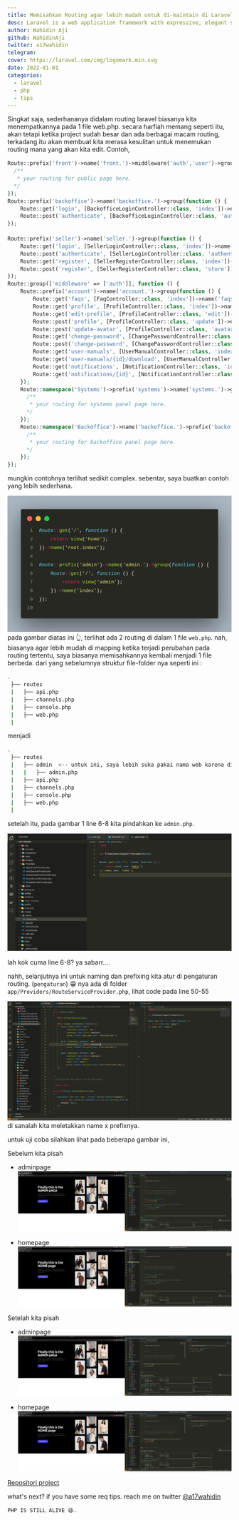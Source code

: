 ```yaml
---
title: Memisahkan Routing agar lebih mudah untuk di-maintain di Laravel (Separate Routing in Laravel)
desc: Laravel is a web application framework with expressive, elegant syntax. A web framework provides a structure and starting point for creating your application, allowing you to focus on creating something amazing while we sweat the details.
author: Wahidin Aji
github: WahidinAji
twitter: a17wahidin
telegram:
cover: https://laravel.com/img/logomark.min.svg
date: 2022-01-01
categories:
  - laravel
  - php
  - tips
---
```


Singkat saja, sederhananya didalam routing laravel biasanya kita menempatkannya pada 1 file web.php. secara harfiah memang seperti itu, akan tetapi ketika project sudah besar dan ada berbagai macam routing, terkadang itu akan membuat kita merasa kesulitan untuk menemukan routing mana yang akan kita edit. Contoh,

```php
Route::prefix('front')->name('front.')->middleware('auth','user')->group(function (){
  /**
   * your routing for public page here.
  */
});
Route::prefix('backoffice')->name('backoffice.')->group(function () {
    Route::get('login', [BackofficeLoginController::class, 'index'])->name('login');
    Route::post('authenticate', [BackofficeLoginController::class, 'authenticate'])->name('authenticate');
});

Route::prefix('seller')->name('seller.')->group(function () {
    Route::get('login', [SellerLoginController::class, 'index'])->name('login');
    Route::post('authenticate', [SellerLoginController::class, 'authenticate'])->name('authenticate');
    Route::get('register', [SellerRegisterController::class, 'index'])->name('register');
    Route::post('register', [SellerRegisterController::class, 'store'])->name('register.store');
});
Route::group(['middleware' => ['auth']], function () {
    Route::prefix('account')->name('account.')->group(function () {
        Route::get('faqs', [FaqController::class, 'index'])->name('faqs');
        Route::get('profile', [ProfileController::class, 'index'])->name('profile');
        Route::get('edit-profile', [ProfileController::class, 'edit'])->name('profile.edit');
        Route::post('profile', [ProfileController::class, 'update'])->name('profile.update');
        Route::post('update-avatar', [ProfileController::class, 'avatarUpdate'])->name('avatar.update');
        Route::get('change-password', [ChangePasswordController::class, 'index'])->name('change-password');
        Route::post('change-password', [ChangePasswordController::class, 'update'])->name('change-password.update');
        Route::get('user-manuals', [UserManualController::class, 'index'])->name('user-manuals');
        Route::get('user-manuals/{id}/download', [UserManualController::class, 'download'])->name('user-manuals.download');
        Route::get('notifications', [NotificationController::class, 'index'])->name('notifications');
        Route::get('notifications/{id}', [NotificationController::class, 'show'])->name('notifications.show');
    });
    Route::namespace('Systems')->prefix('systems')->name('systems.')->group(function () {
      /**
       * your routing for systems panel page here.
      */
    });
    Route::namespace('Backoffice')->name('backoffice.')->prefix('backoffice')->group(function () {
      /**
       * your routing for backoffice panel page here.
      */
    });
});
```

mungkin contohnya terlihat sedikit complex. sebentar, saya buatkan contoh yang lebih sederhana.

![Gambar 1. Contoh routes sebelum kita mapping](https://raw.githubusercontent.com/WahidinAji/tips-teknum-assets/master/routing%20laravel%20tip/before%20edit%20routing.png)
pada gambar diatas ini 👆, terlihat ada 2 routing di dalam 1 file `web.php`.
nah, biasanya agar lebih mudah di mapping ketika terjadi perubahan pada routing tertentu, saya biasanya memisahkannya kembali menjadi 1 file berbeda. dari yang sebelumnya struktur file-folder nya seperti ini :

```bash
.
 ├── routes
 |   ├── api.php
 |   ├── channels.php
 |   ├── console.php
 |   ├── web.php
 |
```

menjadi

```bash
.
 ├── routes
 |   ├── admin  <-- untuk ini, saya lebih suka pakai nama web karena didalamnya ada beberpa file routing. untuk kali ini saya spesifikkan saja biar jelas
 |   |   ├── admin.php
 |   ├── api.php
 |   ├── channels.php
 |   ├── console.php
 |   ├── web.php
 |
```

setelah itu, pada gambar 1 line 6-8 kita pindahkan ke `admin.php`.

![Gambar 2. Routes untuk halaman admin](https://raw.githubusercontent.com/WahidinAji/tips-teknum-assets/master/routing%20laravel%20tip/how%20to%20use%20in%20admin.php.png)

lah kok cuma line 6-8?
ya sabarr....

nahh, selanjutnya ini untuk naming dan prefixing kita atur di pengaturan routing. (`pengaturan`) 😁 nya ada di folder `app/Providers/RouteServiceProvider.php`, lihat code pada line 50-55

![Gambar 3. RouteServiceProvider pada Laravel](https://raw.githubusercontent.com/WahidinAji/tips-teknum-assets/master/routing%20laravel%20tip/admin%20routing%20done.png)
di sanalah kita meletakkan name x prefixnya.

untuk uji coba silahkan lihat pada beberapa gambar ini,

Sebelum kita pisah

- adminpage
  ![Gambar 4. Routing untuk halaman admin sebelum kita pisahkan](https://raw.githubusercontent.com/WahidinAji/tips-teknum-assets/master/routing%20laravel%20tip/before-admin-page.png)

- homepage
  ![Gambar 5. Routing untuk halaman beranda sebelum kita pisahkan](https://raw.githubusercontent.com/WahidinAji/tips-teknum-assets/master/routing%20laravel%20tip/before-home-page.png)

Setelah kita pisah

- adminpage
  ![Gambar 6. Routing untuk halaman admin setelah kita pisahkan](https://raw.githubusercontent.com/WahidinAji/tips-teknum-assets/master/routing%20laravel%20tip/after-admin-page.png)

- homepage
  ![Gambar 7. Routing untuk halaman admin setelah kita pisahkan](https://raw.githubusercontent.com/WahidinAji/tips-teknum-assets/master/routing%20laravel%20tip/after-home-page.png)

[Repositori project](https://github.com/WahidinAji/routing-tips-laravel)

what's next? if you have some req tips. reach me on twitter [@a17wahidin](https://twitter.com/a17wahidin)

```bash
PHP IS STILL ALIVE 😆.
```
